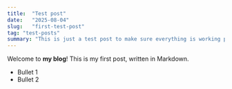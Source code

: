 ```yaml
---
title:  "Test post"
date:   "2025-08-04"
slug:   "first-test-post"
tag: "test-posts"
summary: "This is just a test post to make sure everything is working properly"
---
```


Welcome to **my blog**! This is my first post, written in Markdown.

- Bullet 1
- Bullet 2
